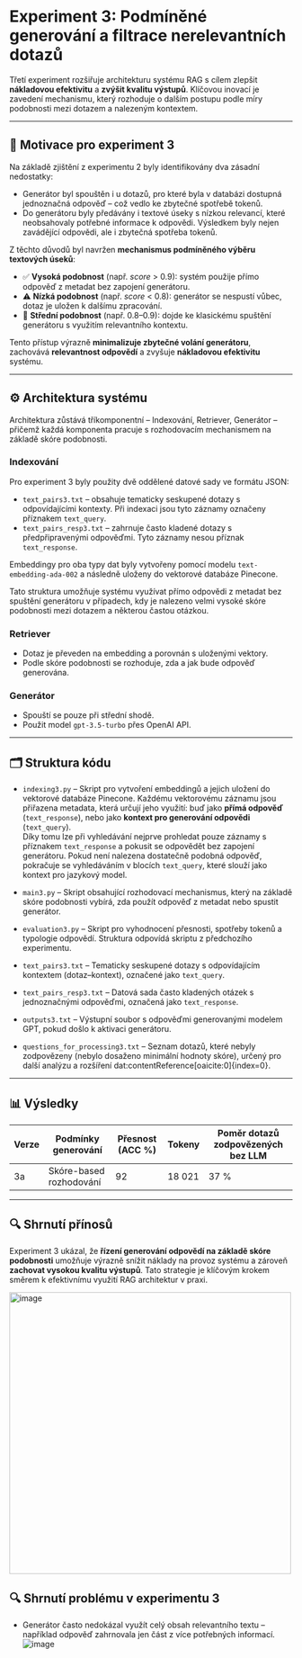 # Experiment 3: Podmíněné generování a filtrace nerelevantních dotazů

Třetí experiment rozšiřuje architekturu systému RAG s cílem zlepšit **nákladovou efektivitu** a **zvýšit kvalitu výstupů**. Klíčovou inovací je zavedení mechanismu, který rozhoduje o dalším postupu podle míry podobnosti mezi dotazem a nalezeným kontextem.

---

## 🧭 Motivace pro experiment 3

Na základě zjištění z experimentu 2 byly identifikovány dva zásadní nedostatky:
- Generátor byl spouštěn i u dotazů, pro které byla v databázi dostupná jednoznačná odpověď – což vedlo ke zbytečné spotřebě tokenů.
- Do generátoru byly předávány i textové úseky s nízkou relevancí, které neobsahovaly potřebné informace k odpovědi. Výsledkem byly nejen zavádějící odpovědi, ale i zbytečná spotřeba tokenů.

Z těchto důvodů byl navržen **mechanismus podmíněného výběru textových úseků**:

- ✅ **Vysoká podobnost** (např. *score* > 0.9): systém použije přímo odpověď z metadat bez zapojení generátoru.
- ⚠️ **Nízká podobnost** (např. *score* < 0.8): generátor se nespustí vůbec, dotaz je uložen k dalšímu zpracování.
- 🔁 **Střední podobnost** (např. 0.8–0.9): dojde ke klasickému spuštění generátoru s využitím relevantního kontextu.

Tento přístup výrazně **minimalizuje zbytečné volání generátoru**, zachovává **relevantnost odpovědí** a zvyšuje **nákladovou efektivitu** systému.

---

## ⚙️ Architektura systému

Architektura zůstává tříkomponentní – Indexování, Retriever, Generátor – přičemž každá komponenta pracuje s rozhodovacím mechanismem na základě skóre podobnosti.

### **Indexování**
Pro experiment 3 byly použity dvě oddělené datové sady ve formátu JSON:

- `text_pairs3.txt` – obsahuje tematicky seskupené dotazy s odpovídajícími kontexty. Při indexaci jsou tyto záznamy označeny příznakem `text_query`.
- `text_pairs_resp3.txt` – zahrnuje často kladené dotazy s předpřipravenými odpověďmi. Tyto záznamy nesou příznak `text_response`.

Embeddingy pro oba typy dat byly vytvořeny pomocí modelu `text-embedding-ada-002` a následně uloženy do vektorové databáze Pinecone.

Tato struktura umožňuje systému využívat přímo odpovědi z metadat bez spuštění generátoru v případech, kdy je nalezeno velmi vysoké skóre podobnosti mezi dotazem a některou častou otázkou.


### **Retriever**
- Dotaz je převeden na embedding a porovnán s uloženými vektory.
- Podle skóre podobnosti se rozhoduje, zda a jak bude odpověď generována.

### **Generátor**
- Spouští se pouze při střední shodě.
- Použit model `gpt-3.5-turbo` přes OpenAI API.

---

## 🗂️ Struktura kódu

- `indexing3.py` – Skript pro vytvoření embeddingů a jejich uložení do vektorové databáze Pinecone. Každému vektorovému záznamu jsou přiřazena metadata, která určují jeho využití: buď jako **přímá odpověď** (`text_response`), nebo jako **kontext pro generování odpovědi** (`text_query`).  
  Díky tomu lze při vyhledávání nejprve prohledat pouze záznamy s příznakem `text_response` a pokusit se odpovědět bez zapojení generátoru. Pokud není nalezena dostatečně podobná odpověď, pokračuje se vyhledáváním v blocích `text_query`, které slouží jako kontext pro jazykový model.

- `main3.py` – Skript obsahující rozhodovací mechanismus, který na základě skóre podobnosti vybírá, zda použít odpověď z metadat nebo spustit generátor.
- `evaluation3.py` – Skript pro vyhodnocení přesnosti, spotřeby tokenů a typologie odpovědí. Struktura odpovídá skriptu z předchozího experimentu.
- `text_pairs3.txt` – Tematicky seskupené dotazy s odpovídajícím kontextem (dotaz–kontext), označené jako `text_query`.
- `text_pairs_resp3.txt` – Datová sada často kladených otázek s jednoznačnými odpověďmi, označená jako `text_response`.
- `outputs3.txt` – Výstupní soubor s odpověďmi generovanými modelem GPT, pokud došlo k aktivaci generátoru.
- `questions_for_processing3.txt` – Seznam dotazů, které nebyly zodpovězeny (nebylo dosaženo minimální hodnoty skóre), určený pro další analýzu a rozšíření dat:contentReference[oaicite:0]{index=0}.


---

## 📊 Výsledky

| Verze | Podmínky generování       | Přesnost (ACC %) | Tokeny | Poměr dotazů zodpovězených bez LLM |
|-------|---------------------------|------------------|--------|------------------------------------|
| 3a    | Skóre-based rozhodování   | 92               | 18 021 | 37 %                               |

---

## 🔍 Shrnutí přínosů

Experiment 3 ukázal, že **řízení generování odpovědí na základě skóre podobnosti** umožňuje výrazně snížit náklady na provoz systému a zároveň **zachovat vysokou kvalitu výstupů**. Tato strategie je klíčovým krokem směrem k efektivnímu využití RAG architektur v praxi.



<img width="501" alt="image" src="https://github.com/user-attachments/assets/397e3963-32a8-431d-84ac-1f418a44038b">

## 🔍 Shrnutí problému v experimentu 3
- Generátor často nedokázal využít celý obsah relevantního textu – například odpověď zahrnovala jen část z více potřebných informací.
![image](https://github.com/user-attachments/assets/bb5356a2-c83c-400b-a6c5-f05165e23c41)


